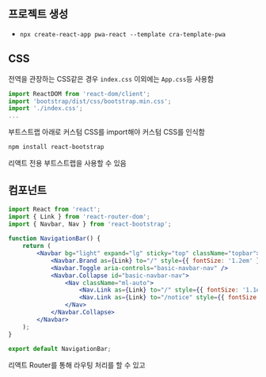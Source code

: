 
## 프로젝트 생성

- `npx create-react-app pwa-react --template cra-template-pwa`

## CSS

전역을 관장하는 CSS같은 경우 `index.css`
이외에는 `App.css`등 사용함

```js
import ReactDOM from 'react-dom/client';  
import 'bootstrap/dist/css/bootstrap.min.css';  
import './index.css';
...
```
부트스트랩 아래로 커스텀 CSS를 import해야 커스텀 CSS를 인식함

```sh
npm install react-bootstrap
```
리액트 전용 부트스트랩을 사용할 수 있음


## 컴포넌트

```jsx
import React from 'react';  
import { Link } from 'react-router-dom';  
import { Navbar, Nav } from 'react-bootstrap';  
  
function NavigationBar() {  
    return (  
        <Navbar bg="light" expand="lg" sticky="top" className="topbar">  
            <Navbar.Brand as={Link} to="/" style={{ fontSize: '1.2em' }}>MyApp</Navbar.Brand>  
            <Navbar.Toggle aria-controls="basic-navbar-nav" />  
            <Navbar.Collapse id="basic-navbar-nav">  
                <Nav className="ml-auto">  
                    <Nav.Link as={Link} to="/" style={{ fontSize: '1.1em' }}>홈</Nav.Link>  
                    <Nav.Link as={Link} to="/notice" style={{ fontSize: '1.1em' }}>공지사항</Nav.Link>
                </Nav>  
            </Navbar.Collapse>  
        </Navbar>  
    );  
}  
  
export default NavigationBar;
```

리액트 Router를 통해 라우팅 처리를 할 수 있고
